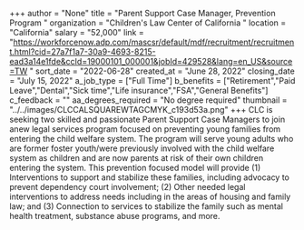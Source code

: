 +++
author = "None"
title = "Parent Support Case Manager, Prevention Program "
organization = "Children's Law Center of California "
location = "California"
salary = "52,000"
link = "https://workforcenow.adp.com/mascsr/default/mdf/recruitment/recruitment.html?cid=27a7f1a7-30a9-4693-8215-ead3a14e1fde&ccId=19000101_000001&jobId=429528&lang=en_US&source=TW "
sort_date = "2022-06-28"
created_at = "June 28, 2022"
closing_date = "July 15, 2022"
a_job_type = ["Full Time"]
b_benefits = ["Retirement","Paid Leave","Dental","Sick time","Life insurance","FSA","General Benefits"]
c_feedback = ""
aa_degrees_required = "No degree required"
thumbnail = "../../images/CLCCALSQUAREWTAGCMYK_c193d53a.png"
+++
CLC is seeking two skilled and passionate Parent Support Case Managers to join anew legal services program focused on preventing young families from entering the child welfare system. The program will serve young adults who are former foster youth/were previously involved with the child welfare system as children and are now parents at risk of their own children entering the system. This prevention focused model will provide (1) Interventions to support and stabilize these families, including advocacy to prevent dependency court involvement; (2) Other needed legal interventions to address needs including in the areas of housing and family law; and (3) Connection to services to stabilize the family such as mental health treatment, substance abuse programs, and more.